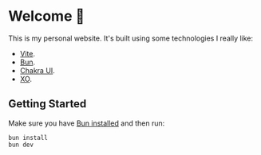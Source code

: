 # Welcome 👋

This is my personal website. It's built using some technologies I really like:

- [Vite](https://vitejs.dev/).
- [Bun](https://bun.sh/).
- [Chakra UI](https://chakra-ui.com/).
- [XO](https://github.com/xojs/xo).

## Getting Started

Make sure you have [Bun installed](https://bun.sh/docs/installation) and then run:

```
bun install
bun dev
```
